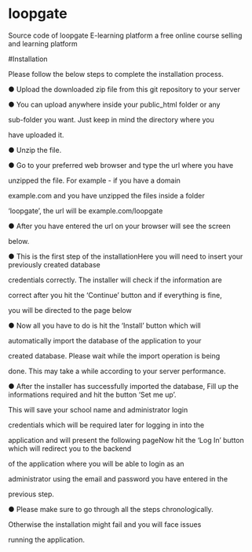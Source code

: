 # loopgate
Source code of loopgate E-learning platform
a free online course selling and learning platform 

#Installation

Please follow the below steps to complete the installation process.

● Upload the downloaded zip file from this git repository to your server

● You can upload anywhere inside your public_html folder or any

sub-folder you want. Just keep in mind the directory where you

have uploaded it.

● Unzip the file.

● Go to your preferred web browser and type the url where you have

unzipped the file. For example - if you have a domain

example.com and you have unzipped the files inside a folder

‘loopgate’, the url will be example.com/loopgate

● After you have entered the url on your browser will see the screen

below.

● This is the first step of the installationHere you will need to insert your previously created database

credentials correctly. The installer will check if the information are

correct after you hit the ‘Continue’ button and if everything is fine,

you will be directed to the page below

● Now all you have to do is hit the ‘Install’ button which will

automatically import the database of the application to your

created database. Please wait while the import operation is being

done. This may take a while according to your server performance.

● After the installer has successfully imported the database, 
Fill up the informations required and hit the button ‘Set me up’.

This will save your school name and administrator login

credentials which will be required later for logging in into the

application and will present the following pageNow hit the ‘Log In’ button which will redirect you to the backend

of the application where you will be able to login as an

administrator using the email and password you have entered in the

previous step.

● Please make sure to go through all the steps chronologically.

Otherwise the installation might fail and you will face issues

running the application.
